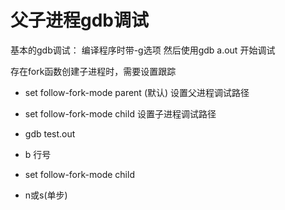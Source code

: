 

# 父子进程gdb调试  

基本的gdb调试： 编译程序时带-g选项  然后使用gdb a.out 开始调试  

存在fork函数创建子进程时，需要设置跟踪  


* set follow-fork-mode parent (默认)  设置父进程调试路径
* set follow-fork-mode child  设置子进程调试路径

* gdb test.out  
* b 行号  
* set follow-fork-mode child
* n或s(单步)
